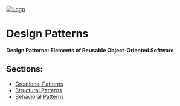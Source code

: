 [![Logo](https://raw.githubusercontent.com/ogycode/DesignPatterns/master/merch/logo.jpg)](https://github.com/ogycode/DesignPatterns)

# Design Patterns
**Design Patterns: Elements of Reusable Object-Oriented Software**

## Sections:
  - [Creational Patterns](https://github.com/ogycode/DesignPatterns/tree/master/src/CreationalPatterns)
  - [Structural Patterns](https://github.com/ogycode/DesignPatterns/tree/master/src/StructuralPatterns)
  - [Behavioral Patterns](https://github.com/ogycode/DesignPatterns/tree/master/src/BehavioralPatterns)